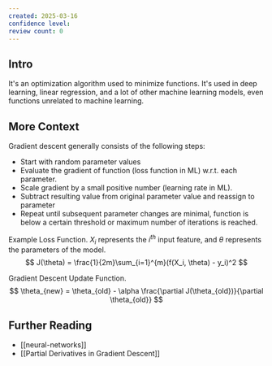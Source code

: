 ```yaml
---
created: 2025-03-16
confidence level: 
review count: 0
---
```

## Intro
It's an optimization algorithm used to minimize functions. It's used in deep learning, linear regression, and a lot of other machine learning models, even functions unrelated to machine learning.

## More Context
Gradient descent generally consists of the following steps:
- Start with random parameter values
- Evaluate the gradient of function  (loss function in ML) w.r.t. each parameter.
- Scale gradient by a small positive number (learning rate in ML).
- Subtract resulting value from original parameter value and reassign to parameter
- Repeat until subsequent parameter changes are minimal, function is below a certain threshold or maximum number of iterations is reached.

 Example Loss Function. $X_i$ represents the $i^{th}$ input feature, and $\theta$ represents the parameters of the model.
 $$
 J(\theta) = \frac{1}{2m}\sum_{i=1}^{m}(f(X_i, \theta) - y_i)^2
 $$
 
Gradient Descent Update Function.
 $$
 \theta_{new} = \theta_{old} - \alpha \frac{\partial J(\theta_{old})}{\partial \theta_{old}}
 $$

## Further  Reading
- [[neural-networks]]
- [[Partial Derivatives in Gradient Descent]]